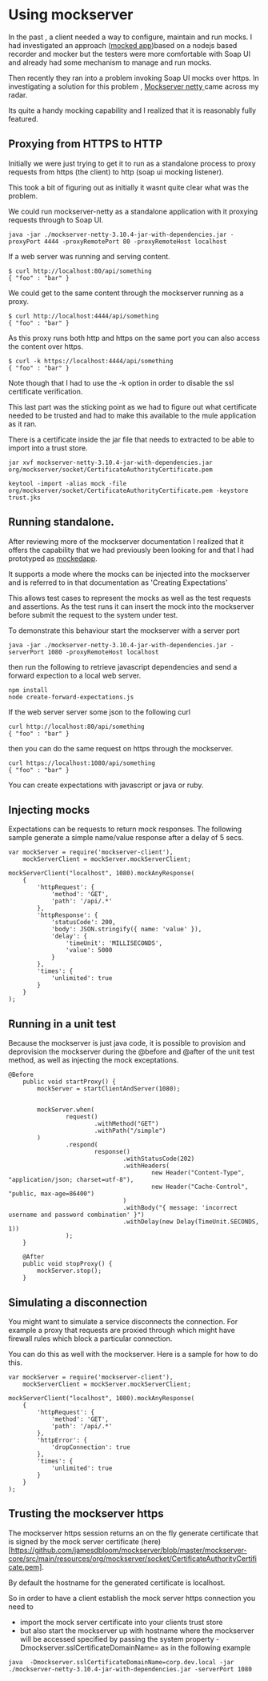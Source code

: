 # Using mockserver

In the past , a client needed a way to configure, maintain and run mocks. I had investigated an approach ([mocked app](https://docs.mulesoft.com/mule-user-guide/v/3.6/configuring-reconnection-strategies))based on a nodejs based recorder and mocker but the testers were more comfortable with Soap UI and already had some mechanism to manage and run mocks.

Then recently they ran into a problem invoking Soap UI mocks over https.  In investigating a solution for this problem ,
[Mockserver netty ](https://docs.mulesoft.com/mule-user-guide/v/3.6/configuring-reconnection-strategies) came across my radar.

Its quite a handy mocking capability and I realized that it is reasonably fully featured.

## Proxying from HTTPS to HTTP

Initially we were just trying to get it to run as a standalone process to proxy requests from https (the client) to http (soap ui mocking listener).

This took a bit of figuring out as initially it wasnt quite clear what was the problem.

We could run mockserver-netty as a standalone application with it proxying requests through to Soap UI.  
```
java -jar ./mockserver-netty-3.10.4-jar-with-dependencies.jar -proxyPort 4444 -proxyRemotePort 80 -proxyRemoteHost localhost
```

If a web server was running and serving content.
```
$ curl http://localhost:80/api/something
{ "foo" : "bar" }
```

We could get to the same content through the mockserver running as a proxy.

```
$ curl http://localhost:4444/api/something
{ "foo" : "bar" }
```

As this proxy runs both http and https on the same port you can also access the content over https.
```
$ curl -k https://localhost:4444/api/something
{ "foo" : "bar" }
```

Note though that I had to use the -k option in order to disable the ssl certificate verification.

This last part was the sticking point as we had to figure out what certificate needed to be trusted and had to make this available to the mule application as it ran.

There is a certificate inside the jar file that needs to extracted to be able to import into a trust store.
```
jar xvf mockserver-netty-3.10.4-jar-with-dependencies.jar  org/mockserver/socket/CertificateAuthorityCertificate.pem

keytool -import -alias mock -file org/mockserver/socket/CertificateAuthorityCertificate.pem -keystore trust.jks
```

## Running standalone.

After reviewing more of the mockserver documentation I realized that it offers the capability that we had previously been looking for and that I had prototyped as
[mockedapp](https://github.com/bayeslife/mockedapp).

It supports a mode where the mocks can be injected into the mockserver and is referred to in that documentation as 'Creating Expectations'

This allows test cases to represent the mocks as well as the test requests and assertions. As the test runs it can insert the mock into the mockserver before submit the request to the system under test.

To demonstrate this behaviour start the mockserver with a server port
```
java -jar ./mockserver-netty-3.10.4-jar-with-dependencies.jar -serverPort 1080 -proxyRemoteHost localhost
```

then run the following to retrieve javascript dependencies
and send a forward expection to a local web server.
```
npm install
node create-forward-expectations.js
```

If the web server server some json to the following curl
```
curl http://localhost:80/api/something
{ "foo" : "bar" }
```
then you can do the same request on https through the mockserver.
```
curl https://localhost:1080/api/something
{ "foo" : "bar" }
```

You can create expectations with javascript or java or ruby.

## Injecting mocks

Expectations can be requests to return mock responses.
The following sample generate a simple name/value response after a delay of 5 secs.

```
var mockServer = require('mockserver-client'),
    mockServerClient = mockServer.mockServerClient;

mockServerClient("localhost", 1080).mockAnyResponse(
    {
        'httpRequest': {
            'method': 'GET',
            'path': '/api/.*'
        },
        'httpResponse': {
            'statusCode': 200,
            'body': JSON.stringify({ name: 'value' }),
            'delay': {
                'timeUnit': 'MILLISECONDS',
                'value': 5000
            }
        },
        'times': {
            'unlimited': true
        }
    }
);
```

## Running in a unit test

Because the mockserver is just java code, it is possible to provision and deprovision the mockserver during the @before and @after of the unit test method, as well as injecting the mock exceptations.

```
@Before
    public void startProxy() {
        mockServer = startClientAndServer(1080);


        mockServer.when(
                request()
                        .withMethod("GET")
                        .withPath("/simple")
        )
                .respond(
                        response()
                                .withStatusCode(202)
                                .withHeaders(
                                        new Header("Content-Type", "application/json; charset=utf-8"),
                                        new Header("Cache-Control", "public, max-age=86400")
                                )
                                .withBody("{ message: 'incorrect username and password combination' }")
                                .withDelay(new Delay(TimeUnit.SECONDS, 1))
                );
    }

    @After
    public void stopProxy() {
        mockServer.stop();
    }
```

## Simulating a disconnection

You might want to simulate a service disconnects the connection.  For example a proxy that requests are proxied through which might have firewall rules which block a particular connection.

You can do this as well with the mockserver. Here is a sample for how to do this.

```
var mockServer = require('mockserver-client'),
    mockServerClient = mockServer.mockServerClient;

mockServerClient("localhost", 1080).mockAnyResponse(
    {
        'httpRequest': {
            'method': 'GET',
            'path': '/api/.*'
        },
        'httpError': {
            'dropConnection': true
        },
        'times': {
            'unlimited': true
        }
    }
);
```


## Trusting the mockserver https

The mockserver https session returns an on the fly generate certificate that is signed by the mock server certificate (here)[https://github.com/jamesdbloom/mockserver/blob/master/mockserver-core/src/main/resources/org/mockserver/socket/CertificateAuthorityCertificate.pem].

By default the hostname for the generated certificate is localhost.

So in order to have a client establish the mock server https connection you need to
- import the mock server certificate into your clients trust store
- but also start the mockserver up with hostname where the mockserver will be accessed specified by passing the system property  -Dmockserver.sslCertificateDomainName=<hostname>
as in the following example
```
java  -Dmockserver.sslCertificateDomainName=corp.dev.local -jar ./mockserver-netty-3.10.4-jar-with-dependencies.jar -serverPort 1080
```
